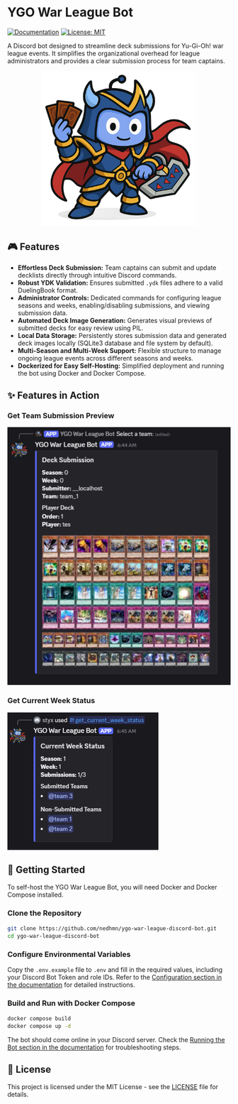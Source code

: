 # YGO War League Bot

[![Documentation](https://img.shields.io/badge/Documentation-Link-blue)](https://nedhmn.github.io/ygo-war-league-discord-bot/)
[![License: MIT](https://img.shields.io/badge/License-MIT-yellow.svg)](https://opensource.org/licenses/MIT)

A Discord bot designed to streamline deck submissions for Yu-Gi-Oh! war league events. It simplifies the organizational overhead for league administrators and provides a clear submission process for team captains.

<div align="center" style="margin-bottom: 20px">
    <img src="./docs/src/assets/bot-hero.png" alt="ygo-war-league-bot-hero" height="350px">
</div>

## 🎮 Features

- **Effortless Deck Submission:** Team captains can submit and update decklists directly through intuitive Discord commands.
- **Robust YDK Validation:** Ensures submitted `.ydk` files adhere to a valid DuelingBook format.
- **Administrator Controls:** Dedicated commands for configuring league seasons and weeks, enabling/disabling submissions, and viewing submission data.
- **Automated Deck Image Generation:** Generates visual previews of submitted decks for easy review using PIL.
- **Local Data Storage:** Persistently stores submission data and generated deck images locally (SQLite3 database and file system by default).
- **Multi-Season and Multi-Week Support:** Flexible structure to manage ongoing league events across different seasons and weeks.
- **Dockerized for Easy Self-Hosting:** Simplified deployment and running the bot using Docker and Docker Compose.

## ✨ Features in Action

### Get Team Submission Preview

![get-team-submission-preview](./docs/src/assets/guides-get-week-submission-team-submission-example.png)

### Get Current Week Status

![get-current-week-status](./docs/src/assets/guides-get-week-submissions-current-week-status.png)

## 🚀 Getting Started

To self-host the YGO War League Bot, you will need Docker and Docker Compose installed.

### Clone the Repository

```bash
git clone https://github.com/nedhmn/ygo-war-league-discord-bot.git
cd ygo-war-league-discord-bot
```

### Configure Environmental Variables

Copy the `.env.example` file to `.env` and fill in the required values, including your Discord Bot Token and role IDs. Refer to the [Configuration section in the documentation](https://nedhmn.github.io/ygo-war-league-discord-bot/getting-started/configuration/) for detailed instructions.

### Build and Run with Docker Compose

```bash
docker compose build
docker compose up -d
```

The bot should come online in your Discord server. Check the [Running the Bot section in the documentation](https://nedhmn.github.io/ygo-war-league-discord-bot/getting-started/running-the-bot/) for troubleshooting steps.

## 📄 License

This project is licensed under the MIT License - see the [LICENSE](./LICENSE) file for details.
